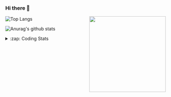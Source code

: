 ### Hi there 👋

<!--
**tao8687/tao8687** is a ✨ _special_ ✨ repository because its `README.md` (this file) appears on your GitHub profile.

Here are some ideas to get you started:

- 🔭 I’m currently working on ...
- 🌱 I’m currently learning ...
- 👯 I’m looking to collaborate on ...
- 🤔 I’m looking for help with ...
- 💬 Ask me about ...
- 📫 How to reach me: ...
- 😄 Pronouns: ...
- ⚡ Fun fact: ...
-->

<img align='right' src="https://media.giphy.com/media/M9gbBd9nbDrOTu1Mqx/giphy.gif" width="240">

  
![Top Langs](https://github-readme-stats.vercel.app/api/top-langs/?username=tao8687&layout=compact&title_color=23238E&text_color=A67D3D)

![Anurag's github stats](https://github-readme-stats.vercel.app/api?username=tao8687&show_icons=true&&text_color=A67D3D&title_color=23238E&show_icons=false&count_private=true&hide=stars)

<details>
  <summary>:zap: Coding Stats</summary>
  <br>
    
<!--START_SECTION:waka-->

```txt
From: 17 March 2025 - To: 24 March 2025

YAML               4 hrs 20 mins   ██████▓░░░░░░░░░░░░░░░░░░   26.97 %
C++                4 hrs 1 min     ██████▒░░░░░░░░░░░░░░░░░░   25.00 %
Markdown           2 hrs 28 mins   ███▓░░░░░░░░░░░░░░░░░░░░░   15.30 %
Other              1 hr 32 mins    ██▒░░░░░░░░░░░░░░░░░░░░░░   09.57 %
reStructuredText   58 mins         █▓░░░░░░░░░░░░░░░░░░░░░░░   06.08 %
```

<!--END_SECTION:waka-->
</details>
